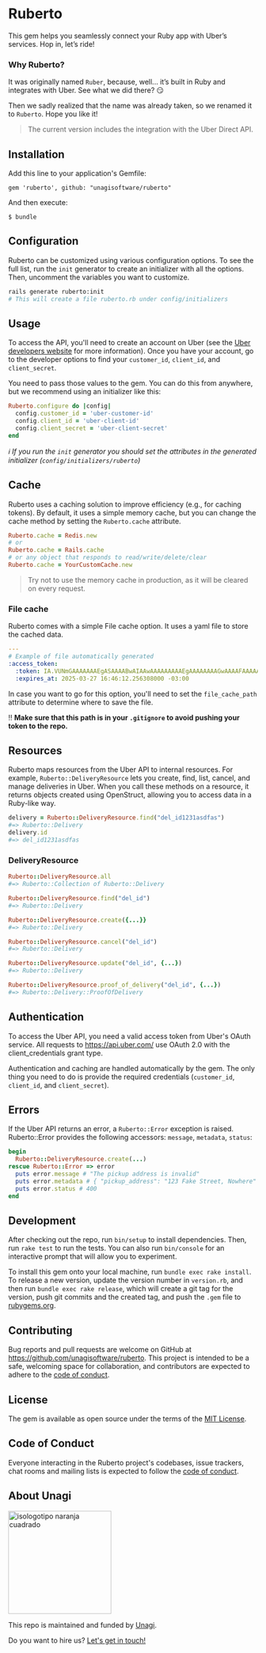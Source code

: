 # Ruberto

This gem helps you seamlessly connect your Ruby app with Uber’s services. Hop in, let’s ride!

### Why Ruberto?

It was originally named `Ruber`, because, well... it’s built in Ruby and integrates with Uber. See what we did there? 😏

Then we sadly realized that the name was already taken, so we renamed it to `Ruberto`. Hope you like it!

> The current version includes the integration with the Uber Direct API.


## Installation

Add this line to your application's Gemfile:

```
gem 'ruberto', github: "unagisoftware/ruberto"
```

And then execute:

```
$ bundle
```
## Configuration
Ruberto can be customized using various configuration options. To see the full list, run the `init` generator to create an initializer with all the options. Then, uncomment the variables you want to customize.

```bash
rails generate ruberto:init
# This will create a file ruberto.rb under config/initializers
```

## Usage

To access the API, you'll need to create an account on Uber (see the [Uber developers website](https://developer.uber.com) for more information). Once you have your account, go to the developer options to find your `customer_id`, `client_id`, and `client_secret`.

You need to pass those values to the gem. You can do this from anywhere, but we recommend using an initializer like this:

```ruby
Ruberto.configure do |config|
  config.customer_id = 'uber-customer-id'
  config.client_id = 'uber-client-id'
  config.client_secret = 'uber-client-secret'
end
```

_ℹ️ If you run the `init` generator you should set the attributes in the generated initializer (`config/initializers/ruberto`)_

## Cache
Ruberto uses a caching solution to improve efficiency (e.g., for caching tokens). By default, it uses a simple memory cache,
but you can change the cache method by setting the `Ruberto.cache` attribute.

```ruby
Ruberto.cache = Redis.new
# or
Ruberto.cache = Rails.cache
# or any object that responds to read/write/delete/clear
Ruberto.cache = YourCustomCache.new
```

> Try not to use the memory cache in production, as it will be cleared on every request.


### File cache

Ruberto comes with a simple File cache option. It uses a yaml file to store the cached data.

```yml
---
# Example of file automatically generated
:access_token:
  :token: IA.VUNmGAAAAAAAEgASAAAABwAIAAwAAAAAAAAAEgAAAAAAAAGwAAAAFAAAAAAADgAQAAQAAAAIAAwAAAAOAAAAhAAAABwAAAAEAAAAEAAAAKbivxMQNu9xZfQn_LJeh75fAAAAcqjQlrRGJjknFRPDLARG0Uj0kIvmkIh7cy_HI8cPjKMP4ja0xAvKLSJ1H9eU1ALQJkExzcMwvMkPyVjpSm-c4Wk1S__oSOK_pkAX1kywZr8sBpP_gtPwBhrz3SF8L6YADAAAALkCO6lUHox2Dp907iQAAABiMGQ4NTgwMy0zOGEwLTQyYjMtODA2ZS03YTRjZjhlMTk2ZWU
  :expires_at: 2025-03-27 16:46:12.256308000 -03:00
```

In case you want to go for this option, you'll need to set the `file_cache_path` attribute to determine where to save the file.

‼️ **Make sure that this path is in your `.gitignore` to avoid pushing your token to the repo.**

## Resources

Ruberto maps resources from the Uber API to internal resources. For example, `Ruberto::DeliveryResource` lets you create, find, list, cancel, and manage deliveries in Uber. When you call these methods on a resource, it returns objects created using OpenStruct, allowing you to access data in a Ruby-like way.

```ruby
delivery = Ruberto::DeliveryResource.find("del_id1231asdfas")
#=> Ruberto::Delivery
delivery.id
#=> del_id1231asdfas
```

### DeliveryResource

```ruby
Ruberto::DeliveryResource.all
#=> Ruberto::Collection of Ruberto::Delivery

Ruberto::DeliveryResource.find("del_id")
#=> Ruberto::Delivery

Ruberto::DeliveryResource.create({...}}
#=> Ruberto::Delivery

Ruberto::DeliveryResource.cancel("del_id")
#=> Ruberto::Delivery

Ruberto::DeliveryResource.update("del_id", {...})
#=> Ruberto::Delivery

Ruberto::DeliveryResource.proof_of_delivery("del_id", {...})
#=> Ruberto::Delivery::ProofOfDelivery
```

## Authentication
To access the Uber API, you need a valid access token from Uber's OAuth service. All requests to https://api.uber.com/ use OAuth 2.0 with the client_credentials grant type.

Authentication and caching are handled automatically by the gem. The only thing you need to do is provide the required credentials (`customer_id`, `client_id`, and `client_secret`).

## Errors
If the Uber API returns an error, a `Ruberto::Error` exception is raised. Ruberto::Error provides the following accessors: `message`, `metadata`, `status`:

```ruby
begin
  Ruberto::DeliveryResource.create(...)
rescue Ruberto::Error => error
  puts error.message # "The pickup address is invalid"
  puts error.metadata # { "pickup_address": "123 Fake Street, Nowhere" }
  puts error.status # 400
end
```

## Development

After checking out the repo, run `bin/setup` to install dependencies. Then, run `rake test` to run the tests. You can also run `bin/console` for an interactive prompt that will allow you to experiment.

To install this gem onto your local machine, run `bundle exec rake install`. To release a new version, update the version number in `version.rb`, and then run `bundle exec rake release`, which will create a git tag for the version, push git commits and the created tag, and push the `.gem` file to [rubygems.org](https://rubygems.org).

## Contributing

Bug reports and pull requests are welcome on GitHub at https://github.com/unagisoftware/ruberto. This project is intended to be a safe, welcoming space for collaboration, and contributors are expected to adhere to the [code of conduct](https://github.com/unagisoftware/ruberto/blob/master/CODE_OF_CONDUCT.md).

## License

The gem is available as open source under the terms of the [MIT License](https://opensource.org/licenses/MIT).

## Code of Conduct

Everyone interacting in the Ruberto project's codebases, issue trackers, chat rooms and mailing lists is expected to follow the [code of conduct](https://github.com/unagisoftware/ruberto/blob/master/CODE_OF_CONDUCT.md).

## About Unagi

<img width="208" alt="isologotipo naranja cuadrado" style="margin:auto" src="https://github.com/user-attachments/assets/05750673-b2ba-473a-b8c6-c400a4403a4a" />

This repo is maintained and funded by [Unagi](https://unagisoftware.com).

Do you want to hire us? [Let's get in touch!](https://unagisoftware.com/#contact)
